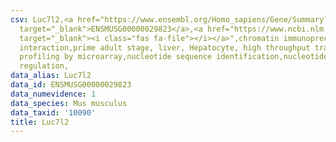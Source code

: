 ```yaml
---
csv: Luc7l2,<a href="https://www.ensembl.org/Homo_sapiens/Gene/Summary?db=core;g=ENSMUSG00000029823"
  target="_blank">ENSMUSG00000029823</a>,<a href="https://www.ncbi.nlm.nih.gov/pubmed/23834426"
  target="_blank"><i class="fas fa-file"></i></a>",chromatin immunoprecipitation assay,direct
  interaction,prime adult stage, liver, Hepatocyte, high throughput transcription
  profiling by microarray,nucleotide sequence identification,nucleotide sequence identification,transcriptional
  regulation,
data_alias: Luc7l2
data_id: ENSMUSG00000029823
data_numevidence: 1
data_species: Mus musculus
data_taxid: '10090'
title: Luc7l2
---
```

